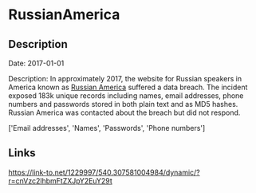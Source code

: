 # RussianAmerica

## Description

Date: 2017-01-01

Description:
In approximately 2017, the website for Russian speakers in America known as <a href="http://www.russianamerica.com/" target="_blank" rel="noopener">Russian America</a> suffered a data breach. The incident exposed 183k unique records including names, email addresses, phone numbers and passwords stored in both plain text and as MD5 hashes. Russian America was contacted about the breach but did not respond.


['Email addresses', 'Names', 'Passwords', 'Phone numbers']

## Links

https://link-to.net/1229997/540.307581004984/dynamic/?r=cnVzc2lhbmFtZXJpY2EuY29t